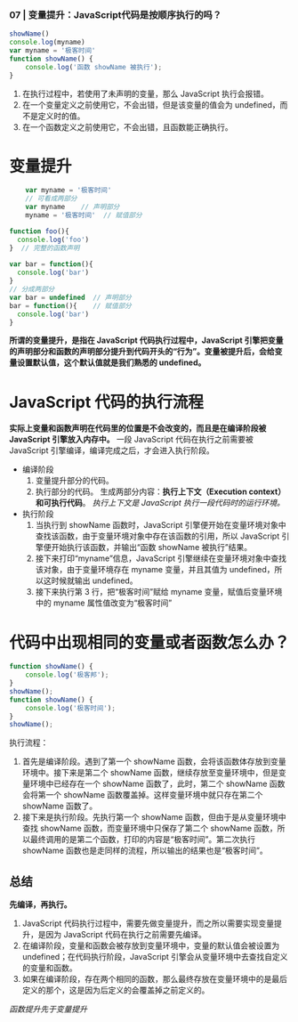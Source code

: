 ### 07 | 变量提升：JavaScript代码是按顺序执行的吗？

```js
showName()
console.log(myname)
var myname = '极客时间'
function showName() {
    console.log('函数 showName 被执行');
}
```

1. 在执行过程中，若使用了未声明的变量，那么 JavaScript 执行会报错。
2. 在一个变量定义之前使用它，不会出错，但是该变量的值会为 undefined，而不是定义时的值。
3. 在一个函数定义之前使用它，不会出错，且函数能正确执行。

# 变量提升
```js
    var myname = '极客时间'
    // 可看成两部分
    var myname    // 声明部分
    myname = '极客时间'  // 赋值部分
```
```js
function foo(){ 
  console.log('foo')
}  // 完整的函数声明
 
var bar = function(){
  console.log('bar')
}
// 分成两部分
var bar = undefined  // 声明部分
bar = function(){    // 赋值部分
  console.log('bar')
}
```
**所谓的变量提升，是指在 JavaScript 代码执行过程中，JavaScript 引擎把变量的声明部分和函数的声明部分提升到代码开头的“行为”。变量被提升后，会给变量设置默认值，这个默认值就是我们熟悉的 undefined。**

# JavaScript 代码的执行流程
  **实际上变量和函数声明在代码里的位置是不会改变的，而且是在编译阶段被 JavaScript 引擎放入内存中。** 
  一段 JavaScript 代码在执行之前需要被 JavaScript 引擎编译，编译完成之后，才会进入执行阶段。
- 编译阶段
    1. 变量提升部分的代码。
    2. 执行部分的代码。
生成两部分内容：**执行上下文（Execution context）**和**可执行代码**。
*执行上下文是 JavaScript 执行一段代码时的运行环境。*
- 执行阶段
    1. 当执行到 showName 函数时，JavaScript 引擎便开始在变量环境对象中查找该函数，由于变量环境对象中存在该函数的引用，所以 JavaScript 引擎便开始执行该函数，并输出“函数 showName 被执行”结果。
    2. 接下来打印“myname”信息，JavaScript 引擎继续在变量环境对象中查找该对象，由于变量环境存在 myname 变量，并且其值为 undefined，所以这时候就输出 undefined。
    3. 接下来执行第 3 行，把“极客时间”赋给 myname 变量，赋值后变量环境中的 myname 属性值改变为“极客时间”

# 代码中出现相同的变量或者函数怎么办？
```js
function showName() {
    console.log('极客邦');
}
showName();
function showName() {
    console.log('极客时间');
}
showName(); 
```
执行流程：
1. 首先是编译阶段。遇到了第一个 showName 函数，会将该函数体存放到变量环境中。接下来是第二个 showName 函数，继续存放至变量环境中，但是变量环境中已经存在一个 showName 函数了，此时，第二个 showName 函数会将第一个 showName 函数覆盖掉。这样变量环境中就只存在第二个 showName 函数了。
2. 接下来是执行阶段。先执行第一个 showName 函数，但由于是从变量环境中查找 showName 函数，而变量环境中只保存了第二个 showName 函数，所以最终调用的是第二个函数，打印的内容是“极客时间”。第二次执行 showName 函数也是走同样的流程，所以输出的结果也是“极客时间”。


## 总结
**先编译，再执行。**
1. JavaScript 代码执行过程中，需要先做变量提升，而之所以需要实现变量提升，是因为 JavaScript 代码在执行之前需要先编译。
2. 在编译阶段，变量和函数会被存放到变量环境中，变量的默认值会被设置为 undefined；在代码执行阶段，JavaScript 引擎会从变量环境中去查找自定义的变量和函数。
3. 如果在编译阶段，存在两个相同的函数，那么最终存放在变量环境中的是最后定义的那个，这是因为后定义的会覆盖掉之前定义的。

*函数提升先于变量提升*
